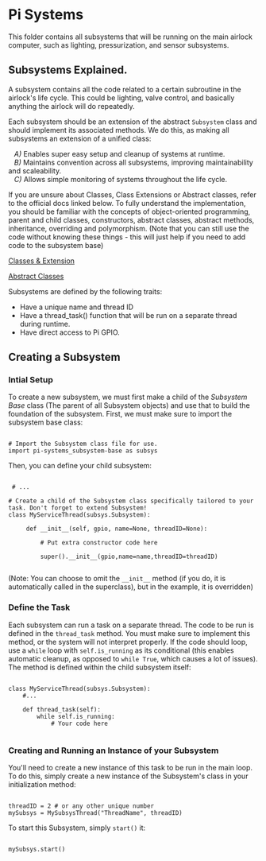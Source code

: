 # Pi Systems
This folder contains all subsystems that will be running on the main airlock computer, such as lighting, pressurization, and sensor subsystems.
 
## Subsystems Explained.
A subsystem contains all the code related to a certain subroutine in the airlock's life cycle. This could be lighting, valve control, and basically anything the airlock will do repeatedly.

Each subsystem should be an extension of the abstract `Subsystem` class and should implement its associated methods. We do this, as making all subsystems an extension of a unified class:

&nbsp;&nbsp;&nbsp;*A)* Enables super easy setup and cleanup of systems at runtime.<br/>
&nbsp;&nbsp;&nbsp;*B)* Maintains convention across all subsystems, improving maintainability and scaleability.<br/>
&nbsp;&nbsp;&nbsp;*C)* Allows simple monitoring of systems throughout the life cycle.<br/>

If you are unsure about Classes, Class Extensions or Abstract classes, refer to the official docs linked below. To fully understand the implementation, you should be familiar with the concepts of object-oriented programming, parent and child classes, constructors, abstract classes, abstract methods, inheritance, overriding and polymorphism. (Note that you can still use the code without knowing these things - this will just help if you need to add code to the subsystem base)

[Classes & Extension](https://docs.python.org/3/tutorial/classes.html)

[Abstract Classes](https://www.python-course.eu/python3_abstract_classes.php)


Subsystems are defined by the following traits:
 - Have a unique name and thread ID
 - Have a thread_task() function that will be run on a separate thread during runtime.
 - Have direct access to Pi GPIO.


## Creating a Subsystem

### Intial Setup
To create a new subsystem, we must first make a child of the *Subsystem Base* class (The parent of all Subsystem objects) and use that to build the foundation of the subsystem. First, we must make sure to import the subsystem base class:

<pre><code>
# Import the Subsystem class file for use.
import pi-systems_subsystem-base as subsys
</code></pre>

Then, you can define your child subsystem:

<pre><code> 
 # ...

# Create a child of the Subsystem class specifically tailored to your task. Don't forget to extend Subsystem!
class MyServiceThread(subsys.Subsystem):
     
     def __init__(self, gpio, name=None, threadID=None):
     
         # Put extra constructor code here
         
         super().__init__(gpio,name=name,threadID=threadID)
     
</code></pre>

(Note: You can choose to omit the `__init__` method (if you do, it is automatically called in the superclass), but in the example, it is overridden)

### Define the Task
Each subsystem can run a task on a separate thread. The code to be run is defined in the `thread_task` method. You must make sure to implement this method, or the system will not interpret properly. If the code should loop, use a `while` loop with `self.is_running` as its conditional (this enables automatic cleanup, as opposed to `while True`, which causes a lot of issues). The method is defined within the child subsystem itself:

<pre><code>
class MyServiceThread(subsys.Subsystem):
    #...
    
    def thread_task(self):
        while self.is_running:
            # Your code here
     
</code></pre>

### Creating and Running an Instance of your Subsystem
You'll need to create a new instance of this task to be run in the main loop. To do this, simply create a new instance of the Subsystem's class in your initialization method:

<pre><code>
threadID = 2 # or any other unique number
mySubsys = MySubsysThread("ThreadName", threadID)
</code></pre>

To start this Subsystem, simply `start()` it:
<pre><code>
mySubsys.start()
</code></pre>
